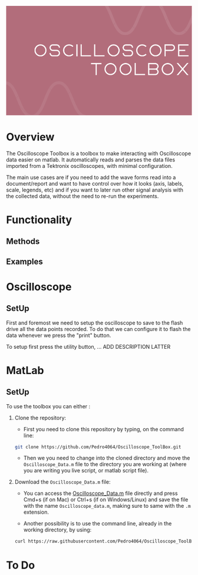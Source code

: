![](docs/Logo.png)
# Overview
The Oscilloscope Toolbox is a toolbox to make interacting with Oscilloscope data easier on matlab. It automatically reads and parses the data files imported from a Tektronix oscilloscopes, with minimal configuration. 

The main use cases are if you need to add the wave forms read into a document/report and want to have control over how it looks (axis, labels, scale, legends, etc) and if you want to later run other signal analysis with the collected data, without the need to re-run the experiments.


# Functionality

## Methods 

## Examples

# Oscilloscope 

## SetUp
First and foremost we need to setup the oscilloscope to save to the flash drive all the data points recorded. To do that we can configure it to flash the data whenever we press the "print" button.

To setup first press the utility button, ... ADD DESCRIPTION LATTER

# MatLab 

##  SetUp
To use the toolbox you can either :

1. Clone the repository: 
    - First you need to clone this repository by typing, on the command line: 
    ```bash
    git clone https://github.com/Pedro4064/Oscilloscope_ToolBox.git
    ```

    - Then we you need to change into the cloned directory and move the `Oscilloscope_Data.m` file to the directory you are working at (where you are writing you live script, or matlab script file).

2. Download the `Oscilloscope_Data.m` file:
    - You can access the [Oscilloscope_Data.m](https://raw.githubusercontent.com/Pedro4064/Oscilloscope_ToolBox/master/Oscilloscope_Data.m) file directly and press Cmd+s (if on Mac) or Ctrl+s (if on Windows/Linux) and save the file with the name `Oscilloscope_data.m`, making sure to same with the `.m` extension.

    - Another possibility is to use the command line, already in the working directory, by using:
    ```bash
    curl https://raw.githubusercontent.com/Pedro4064/Oscilloscope_ToolBox/master/Oscilloscope_Data.m > Oscilloscope_data.m
    ```


# To Do